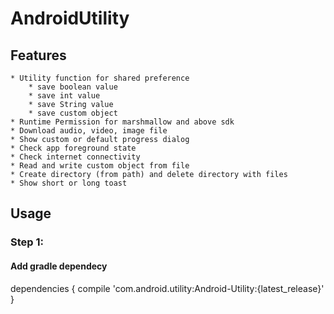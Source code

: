 # AndroidUtility

## Features
	* Utility function for shared preference
		* save boolean value
		* save int value
		* save String value
		* save custom object
	* Runtime Permission for marshmallow and above sdk
	* Download audio, video, image file
	* Show custom or default progress dialog
	* Check app foreground state
	* Check internet connectivity
	* Read and write custom object from file
	* Create directory (from path) and delete directory with files
	* Show short or long toast

## Usage
### Step 1:
#### Add gradle dependecy

dependencies {
  compile 'com.android.utility:Android-Utility:{latest_release}'
}
